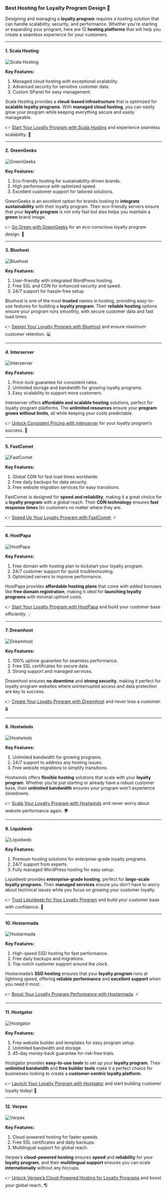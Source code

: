 ### Best Hosting for Loyalty Program Design 🚀

Designing and managing a **loyalty program** requires a hosting solution that can handle scalability, security, and performance. Whether you're starting or expanding your program, here are 12 **hosting platforms** that will help you create a seamless experience for your customers. 

---

#### 1. Scala Hosting 
![Scala Hosting](https://i.imgur.com/uJ5JIK3.png "Scala Web Hosting")

**Key Features:**
1. Managed cloud hosting with exceptional scalability.
2. Advanced security for sensitive customer data.
3. Custom SPanel for easy management.

Scala Hosting provides a **cloud-based infrastructure** that is optimized for **scalable loyalty programs**. With **managed cloud hosting**, you can easily grow your program while keeping everything secure and easily manageable.

👉 [Start Your Loyalty Program with Scala Hosting](https://snipitx.com/scala-jy) and experience seamless scalability. 🌟

---

#### 2. GreenGeeks 
![GreenGeeks](https://i.imgur.com/eEwuntu.jpg "GreenGeeks Hosting")

**Key Features:**
1. Eco-friendly hosting for sustainability-driven brands.
2. High performance with optimized speed.
3. Excellent customer support for tailored solutions.

GreenGeeks is an excellent option for brands looking to **integrate sustainability** with their loyalty program. Their eco-friendly servers ensure that your **loyalty program** is not only fast but also helps you maintain a **green** brand image.

👉 [Go Green with GreenGeeks](https://snipitx.com/greengeeks-jy) for an eco-conscious loyalty program design. 🌱

---

#### 3. Bluehost 
![Bluehost](https://i.imgur.com/PasFF9E.jpeg "Bluehost Hosting")

**Key Features:**
1. User-friendly with integrated WordPress hosting.
2. Free SSL and CDN for enhanced security and speed.
3. 24/7 support for hassle-free setup.

Bluehost is one of the most **trusted** names in hosting, providing easy-to-use features for building a **loyalty program**. Their **reliable hosting** options ensure your program runs smoothly, with secure customer data and fast load times.

👉 [Design Your Loyalty Program with Bluehost](https://snipitx.com/bluehost-jy) and ensure maximum customer retention. 💻

---

#### 4. Interserver 
![Interserver](https://i.imgur.com/OM5dOEW.jpeg "Interserver Hosting")

**Key Features:**
1. Price-lock guarantee for consistent rates.
2. Unlimited storage and bandwidth for growing loyalty programs.
3. Easy scalability to support more customers.

Interserver offers **affordable and scalable hosting** solutions, perfect for loyalty program platforms. The **unlimited resources** ensure your **program grows without limits**, all while keeping your costs predictable.

👉 [Unlock Consistent Pricing with Interserver](https://snipitx.com/interserver-jy) for your loyalty program’s success. 💼

---

#### 5. FastComet 
![FastComet](https://i.imgur.com/7qgXuWp.png "FastComet Hosting")

**Key Features:**
1. Global CDN for fast load times worldwide.
2. Free daily backups for data security.
3. Free website migration services for easy transitions.

FastComet is designed for **speed and reliability**, making it a great choice for a **loyalty program** with a global reach. Their **CDN technology** ensures **fast response times** for customers no matter where they are.

👉 [Speed Up Your Loyalty Program with FastComet](https://snipitx.com/fastcomet-jy). ⚡

---

#### 6. HostPapa 
![HostPapa](https://i.imgur.com/ouDTkvl.jpeg "HostPapa Hosting")

**Key Features:**
1. Free domain with hosting plan to kickstart your loyalty program.
2. 24/7 customer support for quick troubleshooting.
3. Optimized servers to improve performance.

HostPapa provides **affordable hosting plans** that come with added bonuses like **free domain registration**, making it ideal for **launching loyalty programs** with minimal upfront costs.

👉 [Start Your Loyalty Program with HostPapa](https://snipitx.com/hostpapa-jy) and build your customer base efficiently. 💡

---

#### 7. Dreamhost 
![Dreamhost](https://i.imgur.com/rXIg8ip.jpeg "Dreamhost Hosting")

**Key Features:**
1. 100% uptime guarantee for seamless performance.
2. Free SSL certificates for secure data.
3. Strong support and managed services.

Dreamhost ensures **no downtime** and **strong security**, making it perfect for loyalty program websites where uninterrupted access and data protection are key to success.

👉 [Create Your Loyalty Program with Dreamhost](https://snipitx.com/dreamhost-jy) and never lose a customer. 🔒

---

#### 8. Hostwinds 
![Hostwinds](https://i.imgur.com/53aSNXx.jpeg "Hostwinds Hosting")

**Key Features:**
1. Unlimited bandwidth for growing programs.
2. 24/7 support to address any hosting issues.
3. Free website migrations to simplify transitions.

Hostwinds offers **flexible hosting** solutions that scale with your **loyalty program**. Whether you’re just starting or already have a robust customer base, their **unlimited bandwidth** ensures your program won’t experience slowdowns.

👉 [Scale Your Loyalty Program with Hostwinds](https://snipitx.com/hostwinds-jy) and never worry about website performance again. 🌍

---

#### 9. Liquidweb 
![Liquidweb](https://i.imgur.com/4IvT9SC.jpeg "Liquidweb Hosting")

**Key Features:**
1. Premium hosting solutions for enterprise-grade loyalty programs.
2. 24/7 support from experts.
3. Fully managed WordPress hosting for easy setup.

Liquidweb provides **enterprise-grade hosting**, perfect for **large-scale loyalty programs**. Their **managed services** ensure you don’t have to worry about technical issues while you focus on growing your customer loyalty.

👉 [Trust Liquidweb for Your Loyalty Program](https://snipitx.com/liquidweb-jy) and build your customer base with confidence. 💼

---

#### 10. Hostarmada 
![Hostarmada](https://i.imgur.com/KFbdf3o.jpeg "Hostarmada Hosting")

**Key Features:**
1. High-speed SSD hosting for fast performance.
2. Free daily backups and migrations.
3. Top-notch customer support around the clock.

Hostarmada’s **SSD hosting** ensures that your **loyalty program** runs at lightning speed, offering **reliable performance** and **excellent support** when you need it most.

👉 [Boost Your Loyalty Program Performance with Hostarmada](https://snipitx.com/hostarmada-jy). ⚡

---

#### 11. Hostgator 
![Hostgator](https://i.imgur.com/BcVkH57.jpeg "Hostgator Hosting")

**Key Features:**
1. Free website builder and templates for easy program setup.
2. Unlimited bandwidth and storage.
3. 45-day money-back guarantee for risk-free trials.

Hostgator provides **easy-to-use tools** to set up your **loyalty program**. Their **unlimited bandwidth** and **free builder tools** make it a perfect choice for businesses looking to create a **customer-centric loyalty platform**.

👉 [Launch Your Loyalty Program with Hostgator](https://snipitx.com/hostgator-jy) and start building customer loyalty today! 🔧

---

#### 12. Verpex 
![Verpex](https://i.imgur.com/6x5LhiS.jpeg "Verpex Hosting")

**Key Features:**
1. Cloud-powered hosting for faster speeds.
2. Free SSL certificates and daily backups.
3. Multilingual support for global reach.

Verpex’s **cloud-powered hosting** ensures **speed** and **reliability** for your **loyalty program**, and their **multilingual support** ensures you can scale **internationally** without any hiccups.

👉 [Unlock Verpex’s Cloud-Powered Hosting for Loyalty Programs](https://snipitx.com/verpex-jy) and boost your global reach. 🌎

